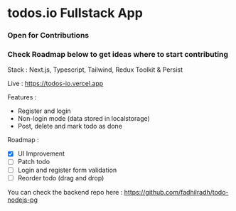 # todos.io Fullstack App

### Open for Contributions  
### Check Roadmap below to get ideas where to start contributing

Stack : Next.js, Typescript, Tailwind, Redux Toolkit & Persist

Live : https://todos-io.vercel.app

Features :

- Register and login
- Non-login mode (data stored in localstorage)
- Post, delete and mark todo as done

Roadmap :

- [x] UI Improvement
- [ ] Patch todo
- [ ] Login and register form validation
- [ ] Reorder todo (drag and drop)

You can check the backend repo here :
https://github.com/fadhilradh/todo-nodejs-pg
